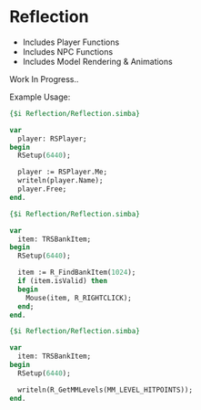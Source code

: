# Reflection

- Includes Player Functions
- Includes NPC Functions
- Includes Model Rendering & Animations

Work In Progress..

Example Usage:
```pascal
{$i Reflection/Reflection.simba}

var
  player: RSPlayer;
begin
  RSetup(6440);

  player := RSPlayer.Me;
  writeln(player.Name);
  player.Free;
end.
```

```pascal
{$i Reflection/Reflection.simba}

var
  item: TRSBankItem;
begin
  RSetup(6440);

  item := R_FindBankItem(1024);
  if (item.isValid) then
  begin
    Mouse(item, R_RIGHTCLICK);
  end;
end.
```


```pascal
{$i Reflection/Reflection.simba}

var
  item: TRSBankItem;
begin
  RSetup(6440);

  writeln(R_GetMMLevels(MM_LEVEL_HITPOINTS));
end.
```
